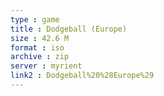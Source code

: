 ```yaml
---
type : game
title : Dodgeball (Europe)
size : 42.6 M
format : iso
archive : zip
server : myrient
link2 : Dodgeball%20%28Europe%29
---
```

